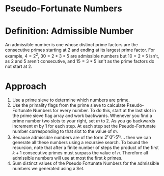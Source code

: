# Pseudo-Fortunate Numbers

# Definition: Admissible Number

An admissible number is one whose distinct prime factors are the consecutive primes starting at $2$ and ending at its largest prime factor. For example, $4 = 2^2$, $30 = 2 * 3 * 5$ are admissible numbers but $10 = 2 * 5$ isn't, as $2$ and $5$ aren't consecutive, and $15 = 3 * 5$ isn't as the prime factors do not start at $2$.

# Approach

1. Use a prime sieve to determine which numbers are prime.
2. Use the primality flags from the prime sieve to calculate Pseudo-Fortunate Numbers for every number. To do this, start at the last slot in the prime sieve flag array and work backwards. Whenever you find a prime number two slots to your right, set $m$ to $2$. As you go backwards increment $m$ by $1$ for each step. At each step set the Pseudo-Fortunate number corresponding to that slot to the value of $m$.
3. Because admissible numbers are of the form $2^{r_1} 3^{r_2} 5^{r_3} ...$ then we can generate all these numbers using a recursive search. To bound the recursion, note that after a finite number of steps the product of the first $k + 1$ consecutive primes must surpass the value of $n$. Therefore all admissible numbers will use at most the first $k$ primes.
4. Sum distinct values of the Pseudo Fortunate Numbers for the admissible numbers we generated using a Set.
